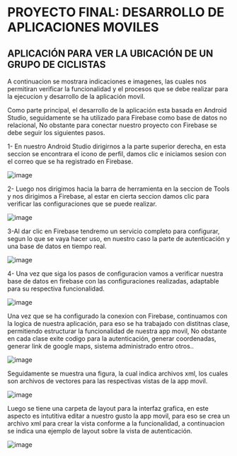 # PROYECTO FINAL: DESARROLLO DE APLICACIONES MOVILES
## APLICACIÓN PARA VER LA UBICACIÓN DE UN GRUPO DE CICLISTAS
A continuacion se mostrara indicaciones e imagenes, las cuales nos permitiran verificar la funcionalidad y el procesos que se debe realizar para la ejecucion y desarrollo de la aplicación movil.

Como parte principal, el desarrollo de la aplicación esta basada en Android Studio, seguidamente se ha utilizado para Firebase como base de datos no relacional, No obstante para conectar nuestro proyecto con Firebase se debe seguir los siguientes pasos.

1- En nuestro Android Studio dirigirnos a la parte superior derecha, en esta seccion se encontrara el icono de perfil, damos clic e iniciamos sesion con el correo que se ha registrado en Firebase.

![image](https://user-images.githubusercontent.com/105765407/223013895-528b3f1a-57c5-4f04-8d12-6c1235d4fab3.png)

2- Luego nos dirigimos hacia la barra de herramienta en la seccion de Tools y nos dirigimos a Firebase, al estar en cierta seccion damos clic para verificar las configuraciones que se puede realizar.

![image](https://user-images.githubusercontent.com/105765407/223014169-12e22f44-1725-4d4b-95af-1dc3e761f9d9.png)

3-Al dar clic en Firebase tendremo un servicio completo para configurar, segun lo que se vaya hacer uso, en nuestro caso la parte de autenticación y una base de datos en tiempo real.

![image](https://user-images.githubusercontent.com/105765407/223014533-6a49da71-eb49-46f1-934b-eac8567faae3.png)

4- Una vez que siga los pasos de configuracion vamos a verificar nuestra base de datos en firebase con las configuraciones realizadas, adaptable para su respectiva funcionalidad.

![image](https://user-images.githubusercontent.com/105765407/223014759-40341ca8-dd27-4dcc-b736-4c62b1621e2d.png)

Una vez que se ha configurado la conexion con Firebase, continuamos con la logica de nuestra aplicación, para eso se ha trabajado con distitnas clase, permitiendo estructurar la funcionalidad de nuestra app movil, No obstante en cada clase exite codigo para la autenticación, generar coordenadas, generar link de google maps, sistema administrado entro otros..

![image](https://user-images.githubusercontent.com/105765407/223015265-8352442b-ff9d-4c1f-b3f0-e5d6650b005b.png)

Seguidamente se muestra una figura, la cual indica archivos xml, los cuales son archivos de vectores para las respectivas vistas de la app movil.

![image](https://user-images.githubusercontent.com/105765407/223015782-f7dc33b2-8571-4293-bb40-640cea44eea1.png)

Luego se tiene una carpeta de layout para la interfaz grafica, en este aspecto es intutitiva editar a nuestro gusto la app movil, para eso se crea un archivo xml para crear la vista conforme a la funcionalidad, a continuacion se indica una ejemplo de layout sobre la vista de autenticación.

![image](https://user-images.githubusercontent.com/105765407/223016027-6689e305-fac1-406a-b436-5f67e7987b2c.png)




